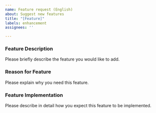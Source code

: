```yaml
---
name: Feature request (English)
about: Suggest new features
title: "[Feature]"
labels: enhancement
assignees: ''

---
```


### Feature Description

Please briefly describe the feature you would like to add.

### Reason for Feature

Please explain why you need this feature.

### Feature Implementation

Please describe in detail how you expect this feature to be implemented.